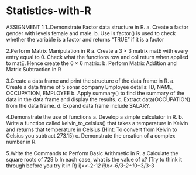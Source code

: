# Statistics-with-R
ASSIGNMENT 1
1..Demonstrate Factor data structure in R.
a. Create a factor gender with levels female and male.
b. Use is.factor() is used to check whether the variable is a factor and returns “TRUE” if it is a factor

2.Perform Matrix Manipulation in R
a. Create a 3 × 3 matrix matE with every entry equal to 0. Check what the functions row and col return when applied to matE. Hence create the 6 × 6 matrix:
b. Perform Matrix Addition and Matrix Subtraction in R

3.Create a data frame and print the structure of the data frame in R.
a. Create a data frame of 5 sonar company Employee details:
 	ID, NAME, OCCUPATION, EMPLOYEE
b. Apply summary() to find the summary of the data in the data frame and display the results.
c. Extract data(OCCUPATION) from the data frame.
d. Expand data frame include SALARY.

4.Demonstrate the use of functions 
  a. Develop a simple calculator in R.
  b. Write a function called kelvin_to_celsius() that takes a temperature in Kelvin and returns 
  that temperature in Celsius (Hint: To convert from Kelvin to Celsius you subtract 273.15)
  c. Demonstrate the creation of a complex number in R.
  
  5.Write the Commands to Perform Basic Arithmetic in R.
   a.Calculate the square roots of 729
   b.In each case, what is the value of x?  (Try to think it through before you try it in R)
	i)x<-2-1*2
	ii)x<-6/3-2+1*0+3/3-3
